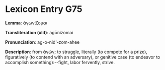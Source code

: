 # Lexicon Entry G75

**Lemma**: ἀγωνίζομαι

**Transliteration (xlit)**: agōnízomai

**Pronunciation**: ag-o-nid'-zom-ahee

**Description**:
from ἀγών; to struggle, literally (to compete for a prize), figuratively (to contend with an adversary), or genitive case (to endeavor to accomplish something):--fight, labor fervently, strive.

